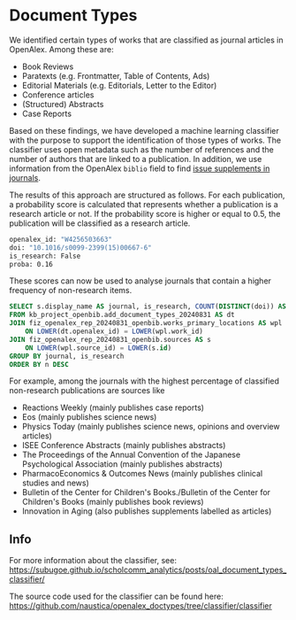 # Document Types
 
We identified certain types of works that are classified as journal 
articles in OpenAlex.
Among these are:
- Book Reviews
- Paratexts (e.g. Frontmatter, Table of Contents, Ads)
- Editorial Materials (e.g. Editorials, Letter to the Editor)
- Conference articles 
- (Structured) Abstracts
- Case Reports

Based on these findings, we have developed a machine learning classifier with the
purpose to support the identification of those types of works. The classifier uses
open metadata such as the number of references and the number of authors that 
are linked to a publication. In addition, we use information from the OpenAlex `biblio` 
field to find [issue supplements in journals](https://github.com/eschares/compareOpenAlex_and_Dimensions). 

The results of this approach are structured as follows. For each publication, a
probability score is calculated that represents whether a publication is a 
research article or not. If the probability score is higher or equal to 0.5, 
the publication will be classified as a research article. 

```bash
openalex_id: "W4256503663"
doi: "10.1016/s0099-2399(15)00667-6"
is_research: False
proba: 0.16
```

These scores can now be used to analyse journals that contain a higher 
frequency of non-research items. 

```sql
SELECT s.display_name AS journal, is_research, COUNT(DISTINCT(doi)) AS n
FROM kb_project_openbib.add_document_types_20240831 AS dt
JOIN fiz_openalex_rep_20240831_openbib.works_primary_locations AS wpl
	ON LOWER(dt.openalex_id) = LOWER(wpl.work_id)
JOIN fiz_openalex_rep_20240831_openbib.sources AS s
	ON LOWER(wpl.source_id) = LOWER(s.id)
GROUP BY journal, is_research
ORDER BY n DESC
```

For example, among the journals with the highest percentage of 
classified non-research publications are sources like 

- Reactions Weekly (mainly publishes case reports)
- Eos (mainly publishes science news)
- Physics Today (mainly publishes science news, opinions and overview articles)
- ISEE Conference Abstracts (mainly publishes abstracts)
- The Proceedings of the Annual Convention of the Japanese Psychological Association (mainly publishes abstracts)
- PharmacoEconomics & Outcomes News (mainly publishes clinical studies and news)
- Bulletin of the Center for Children's Books./Bulletin of the Center for Children's Books (mainly publishes book reviews)
- Innovation in Aging (also publishes supplements labelled as articles)

## Info

For more information about the classifier, see: https://subugoe.github.io/scholcomm_analytics/posts/oal_document_types_classifier/

The source code used for the classifier can be found here: https://github.com/naustica/openalex_doctypes/tree/classifier/classifier
